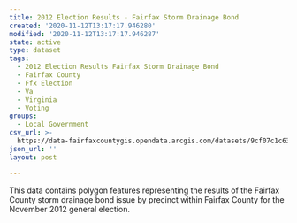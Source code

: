 ```yaml
---
title: 2012 Election Results - Fairfax Storm Drainage Bond
created: '2020-11-12T13:17:17.946280'
modified: '2020-11-12T13:17:17.946287'
state: active
type: dataset
tags:
  - 2012 Election Results Fairfax Storm Drainage Bond
  - Fairfax County
  - Ffx Election
  - Va
  - Virginia
  - Voting
groups:
  - Local Government
csv_url: >-
  https://data-fairfaxcountygis.opendata.arcgis.com/datasets/9cf07c1c630142f4927a801cedeb432a_12.csv?outSR=%7B%22latestWkid%22%3A4269%2C%22wkid%22%3A4269%7D
json_url: ''
layout: post

---
```

This data contains polygon features representing the results of the Fairfax County storm drainage bond issue by precinct within Fairfax County for the November 2012 general election.
